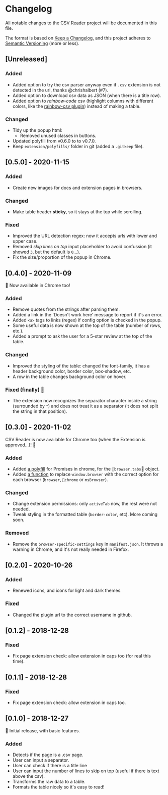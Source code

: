 # Changelog

All notable changes to the [CSV Reader project](https://github.com/rubenvar/csv-reader) will be documented in this file.

The format is based on [Keep a Changelog](https://keepachangelog.com/en/1.0.0/), and this project adheres to [Semantic Versioning](https://semver.org/spec/v2.0.0.html) (more or less).

## [Unreleased]

### Added

- Added option to try the csv parser anyway even if `.csv` extension is not detected in the url, thanks @chrishalbert (#7).
- Added option to download csv data as JSON (when there is a title row).
- Added option to _rainbow-code_ csv (highlight columns with different colors, like the [rainbow-csv plugin](https://github.com/mechatroner/vscode_rainbow_csv)) instead of making a table.

### Changed

- Tidy up the popup html:
  - Removed unused classes in buttons.
- Updated polyfill from v0.6.0 to to v0.7.0.
- Keep `extension/polyfills/` folder in git (added a `.gitkeep` file).

## [0.5.0] - 2020-11-15

### Added

- Create new images for docs and extension pages in browsers.

### Changed

- Make table header **sticky**, so it stays at the top while scrolling.

### Fixed

- Improved the URL detection regex: now it accepts urls with lower and upper case.
- Removed _skip lines on top_ input placeholder to avoid confussion (it showed `3`, but the default is `0`...).
- Fix the size/proportion of the popup in Chrome.

## [0.4.0] - 2020-11-09

🎊 Now available in Chrome too!

### Added

- Remove quotes from the strings after parsing them.
- Added a link in the 'Doesn't work here' message to report if it's an error.
- Added `<a>` tags to links (regex) if config option is checked in the popup.
- Some useful data is now shown at the top of the table (number of rows, etc.).
- Added a prompt to ask the user for a 5-star review at the top of the table.

### Changed

- Improved the styling of the table: changed the font-family, it has a header background color, border color, box-shadow, etc.
- A row in the table changes background color on hover.

### Fixed (finally) 🎊

- The extension now recognizes the separator character inside a string (surrounded by `"`) and does not treat it as a separator (it does not split the string in that position).

## [0.3.0] - 2020-11-02

CSV Reader is now available for Chrome too (when the Extension is approved...)! 🎊

### Added

- Added [a polyfill](https://github.com/mozilla/webextension-polyfill) for Promises in chrome, for the `browser.tabs` object.
- Added [a function](https://www.smashingmagazine.com/2017/04/browser-extension-edge-chrome-firefox-opera-brave-vivaldi/) to replace `window.browser` with the correct option for each browser (`browser`, `chrome` or `msBrowser`).

### Changed

- Change extension permissions: only `activeTab` now, the rest were not needed.
- Tweak styling in the formatted table (`border-color`, etc). More coming soon.

### Removed

- Remove the `browser-specific-settings` key in `manifest.json`. It throws a warning in Chrome, and it's not really needed in Firefox.

## [0.2.0] - 2020-10-26

### Added

- Renewed icons, and icons for light and dark themes.

### Fixed

- Changed the plugin url to the correct username in github.

## [0.1.2] - 2018-12-28

### Fixed

- Fix page extension check: allow extension in caps too (for real this time).

## [0.1.1] - 2018-12-28

### Fixed

- Fix page extension check: allow extension in caps too.

## [0.1.0] - 2018-12-27

🎊 Initial release, with basic features.

### Added

- Detects if the page is a .csv page.
- User can input a separator.
- User can check if there is a title line
- User can input the number of lines to skip on top (useful if there is text above the csv).
- Transforms the raw data to a table.
- Formats the table nicely so it's easy to read!
